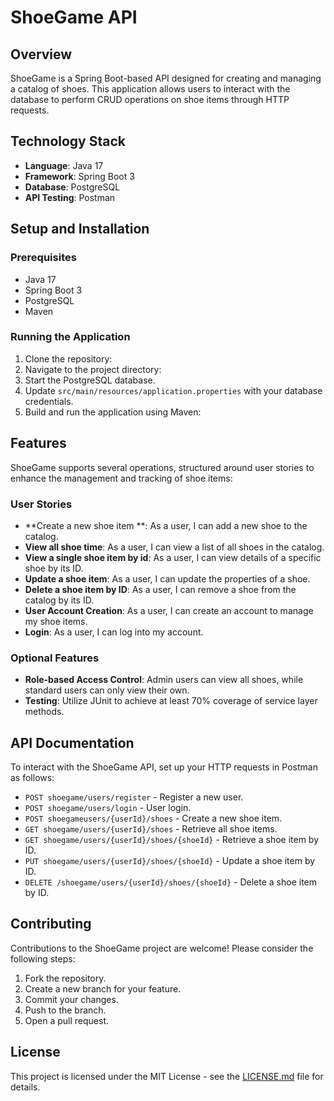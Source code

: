 # ShoeGame API

## Overview
ShoeGame is a Spring Boot-based API designed for creating and managing a catalog of shoes. This application allows users to interact with the database to perform CRUD operations on shoe items through HTTP requests.

## Technology Stack
- **Language**: Java 17
- **Framework**: Spring Boot 3
- **Database**: PostgreSQL
- **API Testing**: Postman

## Setup and Installation

### Prerequisites
- Java 17
- Spring Boot 3
- PostgreSQL
- Maven

### Running the Application
1. Clone the repository:
2. Navigate to the project directory:
3. Start the PostgreSQL database.
4. Update `src/main/resources/application.properties` with your database credentials.
5. Build and run the application using Maven:

## Features
ShoeGame supports several operations, structured around user stories to enhance the management and tracking of shoe items:

### User Stories
- **Create a new shoe item **: As a user, I can add a new shoe to the catalog.
- **View all shoe time**: As a user, I can view a list of all shoes in the catalog.
- **View a single shoe item by id**: As a user, I can view details of a specific shoe by its ID.
- **Update a shoe item**: As a user, I can update the properties of a shoe.
- **Delete a shoe item by ID**: As a user, I can remove a shoe from the catalog by its ID.
- **User Account Creation**: As a user, I can create an account to manage my shoe items.
- **Login**: As a user, I can log into my account.


### Optional Features
- **Role-based Access Control**: Admin users can view all shoes, while standard users can only view their own.
- **Testing**: Utilize JUnit to achieve at least 70% coverage of service layer methods.

## API Documentation
To interact with the ShoeGame API, set up your HTTP requests in Postman as follows:

- `POST shoegame/users/register` - Register a new user.
- `POST shoegame/users/login` - User login.
- `POST shoegameusers/{userId}/shoes` - Create a new shoe item.
- `GET shoegame/users/{userId}/shoes` - Retrieve all shoe items.
- `GET shoegame/users/{userId}/shoes/{shoeId}` - Retrieve a shoe item by ID.
- `PUT shoegame/users/{userId}/shoes/{shoeId}` - Update a shoe item by ID.
- `DELETE /shoegame/users/{userId}/shoes/{shoeId}` - Delete a shoe item by ID.

## Contributing
Contributions to the ShoeGame project are welcome! Please consider the following steps:
1. Fork the repository.
2. Create a new branch for your feature.
3. Commit your changes.
4. Push to the branch.
5. Open a pull request.

## License
This project is licensed under the MIT License - see the [LICENSE.md](LICENSE) file for details.